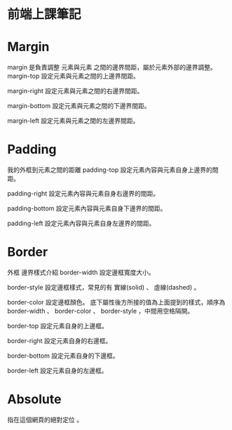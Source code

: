 # 前端上課筆記

# Margin
  margin 是負責調整 元素與元素 之間的邊界間距，屬於元素外部的邊界調整。
  margin-top
設定元素與元素之間的上邊界間距。

margin-right
設定元素與元素之間的右邊界間距。

margin-bottom
設定元素與元素之間的下邊界間距。

margin-left
設定元素與元素之間的左邊界間距。
# Padding
   我的外框到元素之間的距離
   padding-top
設定元素內容與元素自身上邊界的間距。

padding-right
設定元素內容與元素自身右邊界的間距。

padding-bottom
設定元素內容與元素自身下邊界的間距。

padding-left
設定元素內容與元素自身左邊界的間距。

# Border
  外框
  邊界樣式介紹
border-width
設定邊框寬度大小。

border-style
設定邊框樣式，常見的有 實線(solid) 、 虛線(dashed) 。

border-color
設定邊框顏色。
底下屬性後方所接的值為上面提到的樣式，順序為 border-width 、 border-color 、 border-style ，中間用空格隔開。

border-top
設定元素自身的上邊框。

border-right
設定元素自身的右邊框。

border-bottom
設定元素自身的下邊框。

border-left
設定元素自身的左邊框。
# Absolute
  指在這個網頁的絕對定位 。      